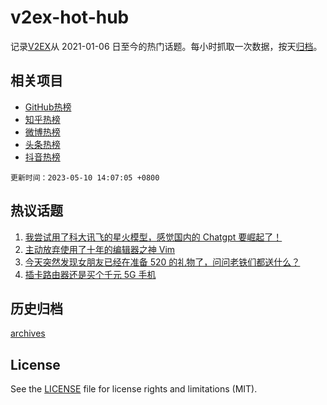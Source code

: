 # v2ex-hot-hub

 记录[V2EX](https://www.v2ex.com/)从 2021-01-06 日至今的热门话题。每小时抓取一次数据，按天[归档](archives)。
 
 ## 相关项目

- [GitHub热榜](https://github.com/it985/github-hot-hub)
- [知乎热榜](https://github.com/it985/zhihu-hot-hub)
- [微博热榜](https://github.com/it985/weibo-hot-hub)
- [头条热榜](https://github.com/it985/toutiao-hot-hub)
- [抖音热榜](https://github.com/it985/douyin-hot-hub)


 `更新时间：2023-05-10 14:07:05 +0800`

## 热议话题

1. [我尝试用了科大讯飞的星火模型，感觉国内的 Chatgpt 要崛起了！](https://www.v2ex.com/t/938725)
1. [主动放弃使用了十年的编辑器之神 Vim](https://www.v2ex.com/t/938628)
1. [今天突然发现女朋友已经在准备 520 的礼物了，问问老铁们都送什么？](https://www.v2ex.com/t/938613)
1. [插卡路由器还是买个千元 5G 手机](https://www.v2ex.com/t/938640)

## 历史归档

[archives](archives)

## License

See the [LICENSE](LICENSE) file for license rights and limitations (MIT).
